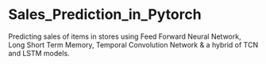 # Sales_Prediction_in_Pytorch
Predicting sales of items in stores using Feed Forward Neural Network, Long Short Term Memory, Temporal Convolution Network &amp; a hybrid of TCN and LSTM models.
